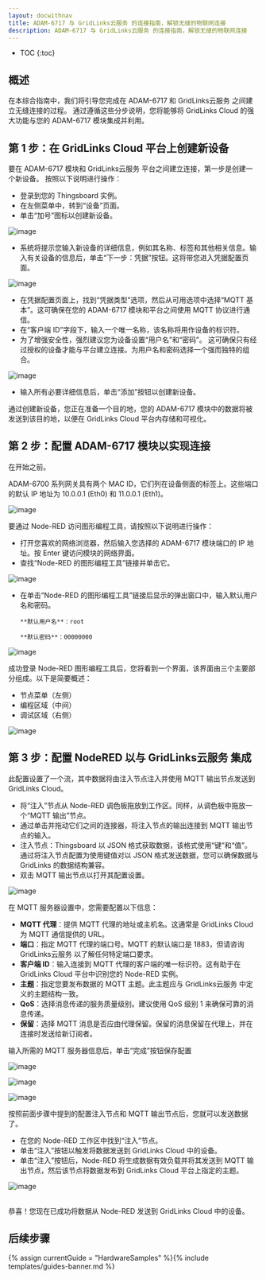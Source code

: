 ```yaml
---
layout: docwithnav
title: ADAM-6717 与 GridLinks云服务 的连接指南，解锁无缝的物联网连接
description: ADAM-6717 与 GridLinks云服务 的连接指南，解锁无缝的物联网连接
---
```


* TOC
{:toc}

## 概述

在本综合指南中，我们将引导您完成在 ADAM-6717 和 GridLinks云服务 之间建立无缝连接的过程。
通过遵循这些分步说明，您将能够将 GridLinks Cloud 的强大功能与您的 ADAM-6717 模块集成并利用。

## 第 1 步：在 GridLinks Cloud 平台上创建新设备

要在 ADAM-6717 模块和 GridLinks云服务 平台之间建立连接，第一步是创建一个新设备。
按照以下说明进行操作：

- 登录到您的 Thingsboard 实例。
- 在左侧菜单中，转到“设备”页面。
- 单击“加号”图标以创建新设备。

![image](/images/samples/solandtec/Imagen1.png)

- 系统将提示您输入新设备的详细信息，例如其名称、标签和其他相关信息。输入有关设备的信息后，单击“下一步：凭据”按钮。这将带您进入凭据配置页面。

![image](/images/samples/solandtec/Imagen2.png)

- 在凭据配置页面上，找到“凭据类型”选项，然后从可用选项中选择“MQTT 基本”。这可确保在您的 ADAM-6717 模块和平台之间使用 MQTT 协议进行通信。
- 在“客户端 ID”字段下，输入一个唯一名称，该名称将用作设备的标识符。
- 为了增强安全性，强烈建议您为设备设置“用户名”和“密码”。
这可确保只有经过授权的设备才能与平台建立连接。为用户名和密码选择一个强而独特的组合。

![image](/images/samples/solandtec/Imagen3.png)

- 输入所有必要详细信息后，单击“添加”按钮以创建新设备。

通过创建新设备，您正在准备一个目的地，您的 ADAM-6717 模块中的数据将被发送到该目的地，以便在 GridLinks Cloud 平台内存储和可视化。

## 第 2 步：配置 ADAM-6717 模块以实现连接

在开始之前。

ADAM-6700 系列网关具有两个 MAC ID，它们列在设备侧面的标签上。这些端口的默认 IP 地址为 10.0.0.1 (Eth0) 和 11.0.0.1 (Eth1)。

![image](/images/samples/solandtec/internet-image.png)

要通过 Node-RED 访问图形编程工具，请按照以下说明进行操作：
- 打开您喜欢的网络浏览器，然后输入您选择的 ADAM-6717 模块端口的 IP 地址。按 Enter 键访问模块的网络界面。
- 查找“Node-RED 的图形编程工具”链接并单击它。

![image](/images/samples/solandtec/Imagen4.png)

- 在单击“Node-RED 的图形编程工具”链接后显示的弹出窗口中，输入默认用户名和密码。

      **默认用户名**：root

      **默认密码**：00000000

![image](/images/samples/solandtec/Imagen5.png)

成功登录 Node-RED 图形编程工具后，您将看到一个界面，该界面由三个主要部分组成。以下是简要概述：
- 节点菜单（左侧）
- 编程区域（中间）
- 调试区域（右侧）

![image](/images/samples/solandtec/Imagen6.png)

## 第 3 步：配置 NodeRED 以与 GridLinks云服务 集成

此配置设置了一个流，其中数据将由注入节点注入并使用 MQTT 输出节点发送到 GridLinks Cloud。
- 将“注入”节点从 Node-RED 调色板拖放到工作区。同样，从调色板中拖放一个“MQTT 输出”节点。
- 通过单击并拖动它们之间的连接器，将注入节点的输出连接到 MQTT 输出节点的输入。
- 注入节点：Thingsboard 以 JSON 格式获取数据，该格式使用“键”和“值”。通过将注入节点配置为使用键值对以 JSON 格式发送数据，您可以确保数据与 GridLinks 的数据结构兼容。
- 双击 MQTT 输出节点以打开其配置设置。

![image](/images/samples/solandtec/Imagen7.png)

在 MQTT 服务器设置中，您需要配置以下信息：

- **MQTT 代理**：提供 MQTT 代理的地址或主机名。这通常是 GridLinks Cloud 为 MQTT 通信提供的 URL。
- **端口**：指定 MQTT 代理的端口号。MQTT 的默认端口是 1883，但请咨询 GridLinks云服务 以了解任何特定端口要求。
- **客户端 ID**：输入连接到 MQTT 代理的客户端的唯一标识符。这有助于在 GridLinks Cloud 平台中识别您的 Node-RED 实例。
- **主题**：指定您要发布数据的 MQTT 主题。此主题应与 GridLinks云服务 中定义的主题结构一致。
- **QoS**：选择消息传递的服务质量级别。建议使用 QoS 级别 1 来确保可靠的消息传递。
- **保留**：选择 MQTT 消息是否应由代理保留。保留的消息保留在代理上，并在连接时发送给新订阅者。

输入所需的 MQTT 服务器信息后，单击“完成”按钮保存配置

![image](/images/samples/solandtec/Imagen8.png)

![image](/images/samples/solandtec/Imagen9.png)

![image](/images/samples/solandtec/Imagen10.png)

按照前面步骤中提到的配置注入节点和 MQTT 输出节点后，您就可以发送数据了。
- 在您的 Node-RED 工作区中找到“注入”节点。
- 单击“注入”按钮以触发将数据发送到 GridLinks Cloud 中的设备。
- 单击“注入”按钮后，Node-RED 将生成数据有效负载并将其发送到 MQTT 输出节点，然后该节点将数据发布到 GridLinks Cloud 平台上指定的主题。

![image](/images/samples/solandtec/Imagen11.png)

<br>
恭喜！您现在已成功将数据从 Node-RED 发送到 GridLinks Cloud 中的设备。

## 后续步骤

{% assign currentGuide = "HardwareSamples" %}{% include templates/guides-banner.md %}